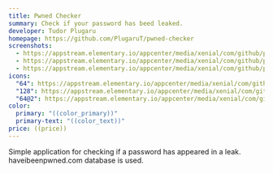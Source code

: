 ```yaml
---
title: Pwned Checker
summary: Check if your password has beed leaked.
developer: Tudor Plugaru
homepage: https://github.com/PlugaruT/pwned-checker
screenshots:
  - https://appstream.elementary.io/appcenter/media/xenial/com/github/plugarut.pwned-checker.desktop/B70808ECD5C5D26C97D7BB1504AB4B60/screenshots/image-1_orig.png
  - https://appstream.elementary.io/appcenter/media/xenial/com/github/plugarut.pwned-checker.desktop/B70808ECD5C5D26C97D7BB1504AB4B60/screenshots/image-2_orig.png
  - https://appstream.elementary.io/appcenter/media/xenial/com/github/plugarut.pwned-checker.desktop/B70808ECD5C5D26C97D7BB1504AB4B60/screenshots/image-3_orig.png
icons:
  "64": https://appstream.elementary.io/appcenter/media/xenial/com/github/plugarut.pwned-checker.desktop/B70808ECD5C5D26C97D7BB1504AB4B60/icons/64x64/com.github.plugarut.pwned-checker_com.github.plugarut.pwned-checker.png
  "128": https://appstream.elementary.io/appcenter/media/xenial/com/github/plugarut.pwned-checker.desktop/B70808ECD5C5D26C97D7BB1504AB4B60/icons/128x128/com.github.plugarut.pwned-checker_com.github.plugarut.pwned-checker.png
  "64@2": https://appstream.elementary.io/appcenter/media/xenial/com/github/plugarut.pwned-checker.desktop/B70808ECD5C5D26C97D7BB1504AB4B60/icons/64x64@2/com.github.plugarut.pwned-checker_com.github.plugarut.pwned-checker.png
color:
  primary: "((color_primary))"
  primary-text: "((color_text))"
price: ((price))
---
```


<p>Simple application for checking if a password has appeared in a leak. haveibeenpwned.com database is used.</p>